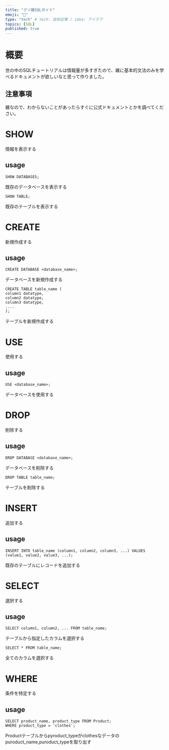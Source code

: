 ```yaml
---
title: "クソ雑SQLガイド"
emoji: "📖"
type: "tech" # tech: 技術記事 / idea: アイデア
topics: [SQL]
published: true
---
```

# 概要
世の中のSQLチュートリアルは情報量が多すぎたので、雑に基本的文法のみを学べるドキュメントが欲しいなと思って作りました。

## 注意事項
雑なので、わからないことがあったらすぐに公式ドキュメントとかを調べてください。

# SHOW
情報を表示する
## usage
```
SHOW DATABASES;
```
既存のデータベースを表示する

```
SHOW TABLE;
```
既存のテーブルを表示する

# CREATE
新規作成する
## usage
```
CREATE DATABASE <database_name>;
```
データベースを新規作成する

```
CREATE TABLE table_name (
column1 datatype,
column2 datatype,
column3 datatype,
.... 
);
```
テーブルを新規作成する

# USE
使用する
## usage
```
USE <database_name>;
```
データベースを使用する

# DROP
削除する
## usage
```
DROP DATABASE <database_name>;
```
データベースを削除する

```
DROP TABLE table_name;
```
テーブルを削除する

# INSERT
追加する
## usage
```
INSERT INTO table_name (column1, column2, column3, ...) VALUES (value1, value2, value3, ...);
```
既存のテーブルにレコードを追加する

# SELECT
選択する
## usage
```
SELECT column1, column2, ... FROM table_name;
```
テーブルから指定したカラムを選択する

```
SELECT * FROM table_name;
```
全てのカラムを選択する

# WHERE
条件を特定する
## usage
```
SELECT product_name, product_type FROM Product;
WHERE product_type = 'clothes';
```
Productテーブルからpyroduct_typeがclothesなデータのpuroduct_name,puroduct_typeを取り出す